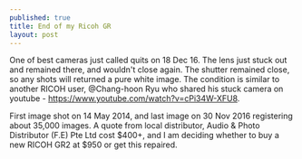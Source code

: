 ```yaml
---
published: true
title: End of my Ricoh GR
layout: post
---
```

One of best cameras just called quits on 18 Dec 16. The lens just stuck out and remained there, and wouldn't close again. The shutter remained close, so any shots will returned a pure white image. The condition is similar to another RICOH user, @Chang-hoon Ryu who shared his stuck camera on youtube - https://www.youtube.com/watch?v=cPi34W-XFU8.

First image shot on 14 May 2014, and last image on 30 Nov 2016 registering about 35,000 images. A quote from local distributor, Audio & Photo Distributor (F.E) Pte Ltd cost $400+, and I am deciding whether to buy a new RICOH GR2 at $950 or get this repaired.